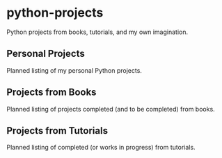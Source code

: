 # python-projects
Python projects from books, tutorials, and my own imagination.

## Personal Projects
Planned listing of my personal Python projects.

## Projects from Books
Planned listing of projects completed (and to be completed) from books.

## Projects from Tutorials
Planned listing of completed (or works in progress) from tutorials.
